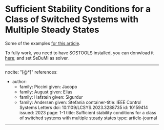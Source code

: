 # Sufficient Stability Conditions for a Class of Switched Systems with Multiple Steady States

Some of the examples [for this article](https://ieeexplore.ieee.org/document/10159414).

To fully work, you need to have SOSTOOLS installed, you can donwload it [here](https://www.cds.caltech.edu/sostools/); and set SeDuMi as solver.

---
nocite: "[@*]"
references:
- author:
  - family: Piccini
    given: Jacopo
  - family: August
    given: Elias
  - family: Hafstein
    given: Sigurdur
  - family: Andersen
    given: Stefania
  container-title: IEEE Control Systems Letters
  doi: 10.1109/LCSYS.2023.3288735
  id: 10159414
  issued: 2023
  page: 1-1
  title: Sufficient stability conditions for a class of switched systems
    with multiple steady states
  type: article-journal
---
